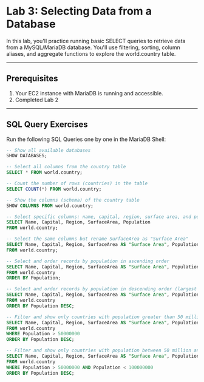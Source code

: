 # Lab 3: Selecting Data from a Database
In this lab, you'll practice running basic SELECT queries to retrieve data from a MySQL/MariaDB database. You'll use filtering, sorting, column aliases, and aggregate functions to explore the world.country table.

---

## Prerequisites
1. Your EC2 instance with MariaDB is running and accessible.
2. Completed Lab 2

---

## SQL Query Exercises
Run the following SQL Queries one by one in the MariaDB Shell:

```sql
-- Show all available databases
SHOW DATABASES;

-- Select all columns from the country table
SELECT * FROM world.country;

-- Count the number of rows (countries) in the table
SELECT COUNT(*) FROM world.country;

-- Show the columns (schema) of the country table
SHOW COLUMNS FROM world.country;

-- Select specific columns: name, capital, region, surface area, and population
SELECT Name, Capital, Region, SurfaceArea, Population
FROM world.country;

-- Select the same columns but rename SurfaceArea as "Surface Area"
SELECT Name, Capital, Region, SurfaceArea AS "Surface Area", Population 
FROM world.country;

-- Select and order records by population in ascending order
SELECT Name, Capital, Region, SurfaceArea AS "Surface Area", Population 
FROM world.country 
ORDER BY Population;

-- Select and order records by population in descending order (largest first)
SELECT Name, Capital, Region, SurfaceArea AS "Surface Area", Population 
FROM world.country 
ORDER BY Population DESC;

-- Filter and show only countries with population greater than 50 million, ordered by population descending
SELECT Name, Capital, Region, SurfaceArea AS "Surface Area", Population 
FROM world.country 
WHERE Population > 50000000 
ORDER BY Population DESC;

-- Filter and show only countries with population between 50 million and 100 million, ordered by population descending
SELECT Name, Capital, Region, SurfaceArea AS "Surface Area", Population 
FROM world.country 
WHERE Population > 50000000 AND Population < 100000000 
ORDER BY Population DESC;

```
